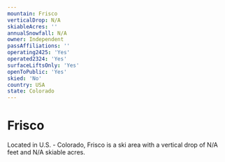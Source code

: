 ```yaml
---
mountain: Frisco
verticalDrop: N/A
skiableAcres: ''
annualSnowfall: N/A
owner: Independent
passAffiliations: ''
operating2425: 'Yes'
operated2324: 'Yes'
surfaceLiftsOnly: 'Yes'
openToPublic: 'Yes'
skied: 'No'
country: USA
state: Colorado
---
```


# Frisco

Located in U.S. - Colorado, Frisco is a ski area with a vertical drop of N/A feet and N/A skiable acres.
